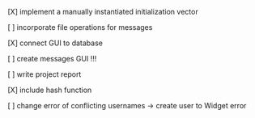 
[X] implement a manually instantiated initialization vector

[ ] incorporate file operations for messages

[X] connect GUI to database

[ ] create messages GUI !!!

[ ] write project report

[X] include hash function

[ ] change error of conflicting usernames -> create user to Widget error


